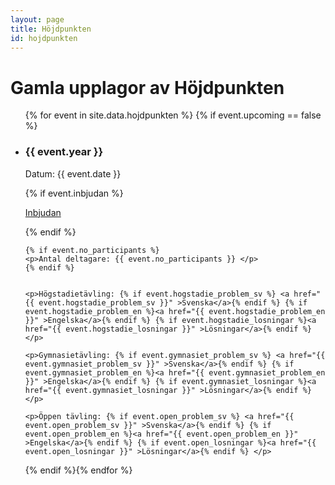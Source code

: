 ```yaml
---
layout: page
title: Höjdpunkten
id: hojdpunkten
---
```


# Gamla upplagor av Höjdpunkten

<ul>
{% for event in site.data.hojdpunkten %} {% if event.upcoming == false %}
<li>
    <h3> {{ event.year }} </h3>
    <p>Datum: {{ event.date }} </p>
    {% if event.inbjudan %}
    <p><a href="{{ event.inbjudan }}" >Inbjudan</a></p>
    {% endif %}

    {% if event.no_participants %}
    <p>Antal deltagare: {{ event.no_participants }} </p>
    {% endif %}


    <p>Högstadietävling: {% if event.hogstadie_problem_sv %} <a href="{{ event.hogstadie_problem_sv }}" >Svenska</a>{% endif %} {% if event.hogstadie_problem_en %}<a href="{{ event.hogstadie_problem_en }}" >Engelska</a>{% endif %} {% if event.hogstadie_losningar %}<a href="{{ event.hogstadie_losningar }}" >Lösningar</a>{% endif %} </p>

    <p>Gymnasietävling: {% if event.gymnasiet_problem_sv %} <a href="{{ event.gymnasiet_problem_sv }}" >Svenska</a>{% endif %} {% if event.gymnasiet_problem_en %}<a href="{{ event.gymnasiet_problem_en }}" >Engelska</a>{% endif %} {% if event.gymnasiet_losningar %}<a href="{{ event.gymnasiet_losningar }}" >Lösningar</a>{% endif %} </p>

    <p>Öppen tävling: {% if event.open_problem_sv %} <a href="{{ event.open_problem_sv }}" >Svenska</a>{% endif %} {% if event.open_problem_en %}<a href="{{ event.open_problem_en }}" >Engelska</a>{% endif %} {% if event.open_losningar %}<a href="{{ event.open_losningar }}" >Lösningar</a>{% endif %} </p>

</li>
{% endif %}{% endfor %}
</ul>
